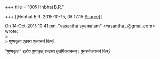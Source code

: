 +++
title = "005 Hnbhat B.R."

+++
[[Hnbhat B.R.	2015-10-15, 06:17:15 [Source](https://groups.google.com/g/samskrita/c/scSt1FgzQq0)]]



  
On 14-Oct-2015 10:41 pm, "vasantha syamalam" \<[vasantha...@gmail.com]()\> wrote:  
\>  
\> पुण्यकृता एतस्य एकवचनं किम्?

"पुण्यकृता" इत्येव पुण्यकृत् शब्दस्य तृतीयैकवचनम्। पुनरप्येकवचनं किम्?

